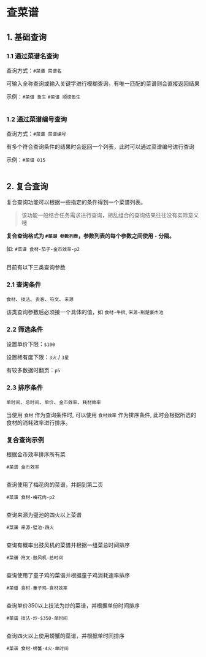 # 查菜谱

## 1. 基础查询

### 1.1 通过菜谱名查询

查询方式：`#菜谱 菜谱名`

可输入全称查询或输入关键字进行模糊查询，有唯一匹配的菜谱则会直接返回结果

示例：`#菜谱 鱼生` `#菜谱 顺德鱼生`

![]()

### 1.2 通过菜谱编号查询

查询方式：`#菜谱 菜谱编号`

有多个符合查询条件的结果时会返回一个列表，此时可以通过菜谱编号进行查询

示例：`#菜谱 015`

![]()

## 2. 复合查询

复合查询功能可以根据一些指定的条件得到一个菜谱列表。

> 该功能一般结合任务需求进行查询，胡乱组合的查询结果往往没有实际意义哦

**复合查询格式为 `#菜谱 参数列表`，参数列表的每个参数之间使用 `-` 分隔。**

如: `#菜谱 食材-茄子-金币效率-p2`

![]()

目前有以下三类查询参数

### 2.1 查询条件

`食材`、`技法`、`贵客`、`符文`、`来源`

该类查询参数后必须接一个具体的值，如 `食材-牛排`, `来源-荆楚豪杰池`

### 2.2 筛选条件

设置单价下限：`$100`

设置稀有度下限：`3火` / `3星`

有较多数据时翻页：`p5`

### 2.3 排序条件

`单时间`、`总时间`、`单价`、`金币效率`、`耗材效率`

当使用 `食材` 作为查询条件时, 可以使用 `食材效率` 作为排序条件, 此时会根据所选的食材的消耗效率进行排序。

### 复合查询示例

根据金币效率排序所有菜

`#菜谱 金币效率`

![]()

查询使用了梅花肉的菜谱，并翻到第二页

`#菜谱 食材-梅花肉-p2`

![]()

查询来源为璧池的四火以上菜谱

`#菜谱 来源-璧池-四火`

![]()

查询有概率出鼓风机的菜谱并根据一组菜总时间排序

`#菜谱 符文-鼓风机-总时间`

![]()

查询使用了童子鸡的菜谱并根据童子鸡消耗速率排序

`#菜谱 食材-童子鸡-食材效率`

![]()

查询单价350以上技法为炒的菜谱，并根据单份时间排序

`#菜谱 技法-炒-$350-单时间`

![]()

查询四火以上使用螃蟹的菜谱，并根据单时间排序

`#菜谱 食材-螃蟹-4火-单时间`

![]()


